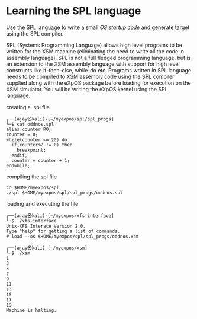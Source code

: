 # Learning the SPL language

Use the SPL language to write a small _OS startup code_ and generate target using the SPL compiler.

SPL (Systems Programming Language) allows high level programs to be written for the XSM machine (eliminating the need to write all the code in assembly language). SPL is not a full fledged programming language, but is an extension to the XSM assembly language with support for high level constructs like if-then-else, while-do etc. Programs written in SPL language needs to be compiled to XSM assembly code using the SPL compiler supplied along with the eXpOS package before loading for execution on the XSM simulator. You will be writing the eXpOS kernel using the SPL language.

creating a .spl file 

```
┌──(ajay㉿kali)-[~/myexpos/spl/spl_progs]
└─$ cat oddnos.spl     
alias counter R0;
counter = 0;
while(counter <= 20) do
  if(counter%2 != 0) then
    breakpoint;
  endif;
  counter = counter + 1;
endwhile; 

```

compiling the spl file 

```
cd $HOME/myexpos/spl
./spl $HOME/myexpos/spl/spl_progs/oddnos.spl
```

loading and executing the file

```
┌──(ajay㉿kali)-[~/myexpos/xfs-interface]
└─$ ./xfs-interface
Unix-XFS Interace Version 2.0. 
Type "help" for getting a list of commands.
# load --os $HOME/myexpos/spl/spl_progs/oddnos.xsm

```


```
┌──(ajay㉿kali)-[~/myexpos/xsm]
└─$ ./xsm 
1
3
5
7
9
11
13
15
17
19
Machine is halting.

```

